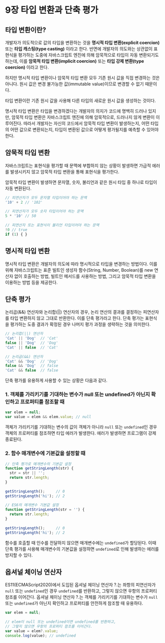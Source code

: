 # 9장 타입 변환과 단축 평가

## 타입 변환이란?

개발자가 의도적으로 값의 타입을 변환하는 것을 **명시적 타입 변환(explicit coercion)** 또는 **타입 캐스팅(type casting)** 이라고 한다.
반면에 개발자의 의도와는 상관없이 표현식을 평가하는 도중에 자바스크립트 엔진에 의해 암묵적으로 타입이 자동 변환되기도 하는데, 이를 **암묵적 타입 변환(implicit coercion)** 또는 **타입 강제 변환(type coercion)** 이라고 한다.

하지만 명시적 타입 변환이나 암묵적 타입 변환 모두 기존 원시 값을 직접 변경하는 것은 아니다. 원시 값은 변경 불가능한 값(immutable value)이므로 변경할 수 없기 때문이다.

타입 변환이란 기존 원시 값을 사용해 다른 타입의 새로운 원시 값을 생성하는 것이다.

명시적 타입 변환은 타입을 변경하겠다는 개발자의 의지가 코드에 명백히 드러나 있지만, 암묵적 타입 변환은 자바스크립트 엔진에 의해 암묵적으로, 드러나지 않게 변환이 이루어진다. 따라서 개발자는 자신의 코드에서 암묵적 타입 변환이 발생하는지, 어떤 타입의 어떤 값으로 변환되는지, 타입이 변환된 값으로 어떻게 평가될지를 예측할 수 있어야 한다.

## 암묵적 타입 변환

자바스크립트는 표현식을 평가할 때 문맥에 부합하지 않는 상황이 발생하면 가급적 에러를 발생시키지 않고 암묵적 타입 변환을 통해 표현식을 평가한다.

암묵적 타입 변환이 발생하면 문자열, 숫자, 불리언과 같은 원시 타입 중 하나로 타입이 자동 변환된다.

```javascript
// 피연산자가 모두 문자열 타입이어야 하는 문맥
'10' + 2 // '102'
 
// 피연산자가 모두 숫자 타입이어야 하는 문맥 
5 * '10' // 50
 
// 피연산자 또는 표현식이 불리언 타입이어야 하는 문맥
!0 // true
if (1) { }
```

## 명시적 타입 변환

명시적 타입 변환은 개발자의 의도에 따라 명시적으로 타입을 변경하는 방법이다. 이를 위해 자바스크립트는 표준 빌트인 생성자 함수(String, Number, Boolean)를 new 연산자 없이 호출하는 방법, 빌트인 메서드를 사용하는 방법, 그리고 암묵적 타입 변환을 이용하는 방법 등을 제공한다.

## 단축 평가

논리곱(&&) 연산자와 논리합(||) 연산자의 경우, 논리 연산의 결과를 결정하는 피연산자를 타입 변환하지 않고 그대로 반환한다. 이를 단축 평가라고 한다. 단축 평가는 표현식을 평가하는 도중 결과가 확정된 경우 나머지 평가 과정을 생략하는 것을 의미한다.

```javascript
// 논리합(||) 연산자
'Cat' || 'Dog'  // 'Cat'
false || 'Dog'  // 'Dog'
'Cat' || false  // 'Cat'
 
// 논리곱(&&) 연산자 
'Cat' && 'Dog'  // 'Dog'
false && 'Dog'  // false
'Cat' && false  // false
```

단축 평가를 유용하게 사용할 수 있는 상황은 다음과 같다.

### 1. 객체를 가리키기를 기대하는 변수가 null 또는 undefined가 아닌지 확인하고 프로퍼티를 참조할 때

```javascript
var elem = null;
var value = elem && elem.value; // null
```

객체가 가리키기를 기대하는 변수의 값이 객체가 아니라 `null` 또는 `undefined`인 경우 객체의 프로퍼티를 참조하면 타입 에러가 발생한다. 에러가 발생하면 프로그램이 강제 종료된다.

### 2. 함수 매개변수에 기본값을 설정할 때

```javascript
// 단축 평가로 매개변수의 기본값 설정
function getStringLength(str) {
  str = str || '';
  return str.length;
}
 
getStringLength();     // 0 
getStringLength('hi'); // 2
 
// ES6의 매개변수 기본값 설정
function getStringLength(str = '') {
  return str.length;
}
 
getStringLength();     // 0
getStringLength('hi'); // 2
```

함수를 호출할 때 인수를 전달하지 않으면 매개변수에는 `undefined`가 할당된다. 이때 단축 평가를 사용해 매개변수의 기본값을 설정하면 `undefined`로 인해 발생하는 에러를 방지할 수 있다.

## 옵셔널 체이닝 연산자

ES11(ECMAScript2020)에서 도입된 옵셔널 체이닝 연산자 ?.는 좌항의 피연산자가 `null` 또는 `undefined`인 경우 `undefined`를 반환하고, 그렇지 않으면 우항의 프로퍼티 참조를 이어간다. 
옵셔널 체이닝 연산자 ?.는 객체를 가리키기를 기대하는 변수가 `null` 또는 `undefined`가 아닌지 확인하고 프로퍼티를 안전하게 참조할 때 유용하다.

```javascript
var elem = null;
 
// elem이 null 또는 undefined이면 undefined를 반환하고, 
// 그렇지 않으면 우항의 프로퍼티 참조를 이어간다.
var value = elem?.value;
console.log(value); // undefined
```
